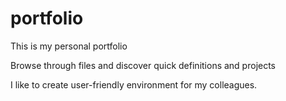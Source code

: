 # portfolio

This is my personal portfolio

Browse through files and discover quick definitions and projects

I like to create user-friendly environment for my colleagues.
